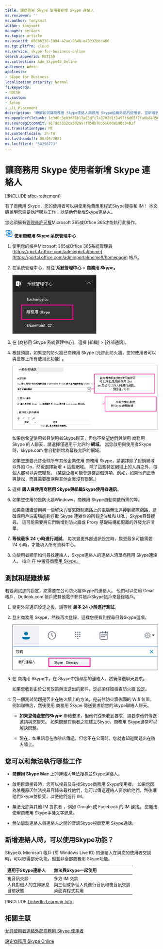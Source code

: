 ```yaml
---
title: 讓商務用 Skype 使用者新增 Skype 連絡人
ms.reviewer: ''
ms.author: tonysmit
author: tonysmit
manager: serdars
ms.topic: article
ms.assetid: 08666236-1894-42ae-8846-e49232bbc460
ms.tgt.pltfrm: cloud
ms.service: skype-for-business-online
search.appverid: MET150
ms.collection: Adm_Skype4B_Online
audience: Admin
appliesto:
- Skype for Business
localization_priority: Normal
f1.keywords:
- NOCSH
ms.custom:
- Setup
- LIL_Placement
description: '瞭解如何讓商務用 Skype連絡人商務用 Skype組織外部的使用者，並新增到連絡人清單中。 '
ms.openlocfilehash: 1c3d0e3e03d85b17e65dfc7a3782d1f2497f6d65f7fa0b84050d9d7cbb759ca2
ms.sourcegitcommit: a17ad3332ca5d2997f85db7835500d8190c34b2f
ms.translationtype: MT
ms.contentlocale: zh-TW
ms.lasthandoff: 08/05/2021
ms.locfileid: "54298773"
---
```

# <a name="let-skype-for-business-users-add-skype-contacts"></a>讓商務用 Skype 使用者新增 Skype 連絡人

[!INCLUDE [sfbo-retirement](../../Hub/includes/sfbo-retirement.md)]

有了商務用 Skype，您的使用者可以與使用免費應用程式Skype搜尋和 IM！ 本文將說明您需要執行哪些工作，以便他們新增Skype連絡人。 
  
您必須擁有[管理員許可權](https://support.office.com/article/da585eea-f576-4f55-a1e0-87090b6aaa9d?ui=en-US&rs=en-US&ad=US)Microsoft 365或Office 365才能執行此操作。

![商務用 Skype 標誌圖示](../images/sfb-logo-30x30.png) **使用商務用 Skype 系統管理中心**
  
1. 使用您的帳戶Microsoft 365或Office 365系統管理員 [https://portal.office.com/adminportal/home](https://portal.office.com/adminportal/home#/homepage) 帳戶。
    
2. 在系統管理中心，前往 **系統管理中心**  >  **商務用 Skype。** 
    
    ![選擇 商務用 Skype系統管理中心。](../images/376a7a45-e6e3-4716-be09-d2f294d885a2.png)
  
3. 在 [商務用 Skype 系統管理中心]，選擇 [組織]  >  [外部通訊]。 
    
4. 根據預設，如果您的防火牆已商務用 Skype (允許此防火牆，您的使用者可以與世界上所有使用此功能) 。 
    
    ![選擇讓人員使用商務用 Skype與Skype。](../images/333789f8-2ea6-4bbd-805b-18130f427999.png)
  
    如果您希望使用者與使用者Skype聊天，但您不希望他們與使用 商務用 Skype 的人聊天，請選擇僅適用于允許的 **網域**。 當您啟用與使用者Skype時，skype.com 會自動新增為幕後允許的網域。 
    
    如果您想要允許全球所有其他企業使用 商務用 Skype，請選擇除了封鎖網域以外的 On，然後選擇新增 **+** 這些網域。 除了這些特定網域上的人員之外，每個人都可以與您聯繫。  (某些企業可能會選擇這個選項，例如，如果他們正參與訴訟，而且需要確保與其他企業沒有聯繫。) 
    
5. 選擇 **讓人員使用商務用 Skype與組織Skype使用者通訊**。 
    
6.  如果您使用的是防火牆Windows，商務用 Skype自動開啟所需的埠。
    
    如果貴組織使用另一個解決方案來限制網路上的電腦無法連接到網際網路，請確保用戶端電腦能夠存取 Skype 連線性的所有[IP](https://support.office.com/article/8548a211-3fe7-47cb-abb1-355ea5aa88a2)位址和 URL，Skype目錄搜尋。 這可能需要將它們新增到防火牆或 Proxy 基礎結構組配置的外發允許清單。
    
7. **等候最多 24 小時進行測試**。 每次變更外部通訊設定時，變更最多可能需要 24 小時，才能填入所有資料中心。
    
8. 向使用者顯示如何尋找連絡人，Skype連絡人的連絡人清單商務用 Skype連絡人。 指向 在 中[搜尋商務用 Skype。](https://support.office.com/article/b12500ef-e37f-4d22-aade-c11277e53f19)
    
## <a name="test-and-troubleshoot"></a>測試和疑難排解

若要測試您的設定，您需要在公司防火牆Skype的連絡人。 他們可以使用 Gmail 帳戶、Outlook.com 帳戶或其他電子郵件帳戶Skype帳戶來登錄帳戶。
  
1. 變更外部通訊設定之後，請等候 **最多 24 小時進行測試**。
    
2. 登出商務用 Skype，然後再次登錄，這樣您便看到搜尋目錄Skype選項。 
    
    ![當Skype目錄時，您可以搜尋擁有帳戶Skype人員。](../images/76ee9fab-1ac3-4f4a-9569-f5f2606dbb7a.png)
  
3. 在 商務用 Skype中，在 Skype中搜尋您的連絡人，然後傳送聊天要求。 
    
    如果您收到由於公司政策無法送出的郵件，您必須仔細檢查防火牆 [設定](https://support.office.com/article/8548a211-3fe7-47cb-abb1-355ea5aa88a2)。 
    
4. 另一個測試問題是否出在防火牆上的方法，是前往防火牆後面的 Wifi 位置，例如咖啡店，然後使用 商務用 Skype 傳送要求給您的Skype聯絡人聊天。 
    
   - **如果您傳送您的Skype** 聯絡要求，但他們從未收到要求，請要求他們傳送邀請與您聊天。 如果問題在兩者之間建立Skype，商務用 Skype通常可以解決問題。
    
   - 現在，如果訊息在咖啡店傳遞，但您不在公司時，您就會知道問題出在防火牆上。 
    
## <a name="what-you-can-and-cant-do"></a>您可以和無法執行哪些工作

- **商務用 Skype Mac** 上的連絡人無法搜尋並Skype連絡人。
    
- 啟用目錄搜尋時，您可以搜尋及尋找Skype商務用 Skype使用者。 如果您因為某種原因無法搜尋目錄來尋找他們，您可以傳送連絡人要求給他們，然後讓他們Skype並接受，以便他們進行 IM。 
    
- 無法允許與其他 IM 提供者 ，例如 Google 或 Facebook 的 IM 連接。 您無法使用商務用 Skype手機文字訊息。

- 無法錄製連絡人與連絡人之間的音訊Skype視商務用 Skype通話。
    
## <a name="what-features-are-available-when-adding-skype-contacts"></a>新增連絡人時，可以使用Skype功能？

Skype以 Microsoft 帳戶 (前 Windows Live ID) 的連絡人在與您的使用者交談時，可以取得部分功能，但並非全部商務用 Skype功能。
  
|**適用于Skype連絡人**|**無法與Skype一起使用**|
|:-----|:-----|
| 視音訊交談 <br/>  人員對個人的立即訊息 <br/>  目前狀態 <br/> | 多方 IM 交談 <br/>  與三個或多個人員進行音訊和視音訊交談 <br/>  桌面與程式共用 <br/> |
   
[!INCLUDE [LinkedIn Learning Info](../../common/office/linkedin-learning-info.md)]
   
## <a name="related-topics"></a>相關主題

[允許使用者連絡外部商務用 Skype 使用者](allow-users-to-contact-external-skype-for-business-users.md)
  
[設定商務用 Skype Online](set-up-skype-for-business-online.md)

  
 
